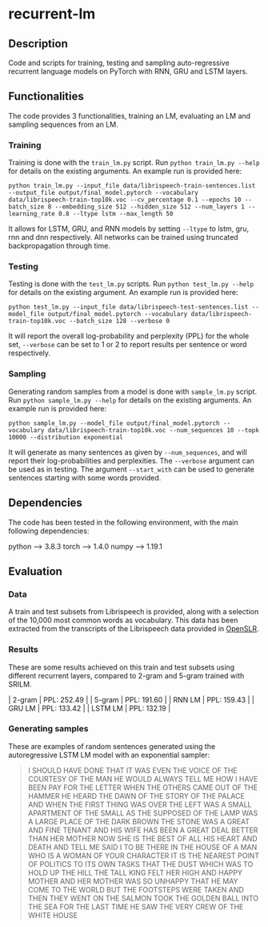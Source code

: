 # recurrent-lm
## Description
Code and scripts for training, testing and sampling auto-regressive recurrent language models on PyTorch with RNN, GRU and LSTM layers.

## Functionalities
The code provides 3 functionalities, training an LM, evaluating an LM and sampling sequences from an LM.

### Training
Training is done with the ``train_lm.py`` script. Run ``python train_lm.py --help`` for details on the existing arguments. An example run is provided here:

```
python train_lm.py --input_file data/librispeech-train-sentences.list --output_file output/final_model.pytorch --vocabulary data/librispeech-train-top10k.voc --cv_percentage 0.1 --epochs 10 --batch_size 8 --embedding_size 512 --hidden_size 512 --num_layers 1 --learning_rate 0.8 --ltype lstm --max_length 50
```

It allows for LSTM, GRU, and RNN models by setting ``--ltype`` to lstm, gru, rnn and dnn respectively. All networks can be trained using truncated backpropagation through time.

### Testing
Testing is done with the ``test_lm.py`` scripts. Run ``python test_lm.py --help`` for details on the existing argument. An example run is provided here:

```
python test_lm.py --input_file data/librispeech-test-sentences.list --model_file output/final_model.pytorch --vocabulary data/librispeech-train-top10k.voc --batch_size 128 --verbose 0
```

It will report the overall log-probability and perplexity (PPL) for the whole set, ``--verbose`` can be set to 1 or 2 to report results per sentence or word respectively.

### Sampling
Generating random samples from a model is done with ``sample_lm.py`` script. Run ``python sample_lm.py --help`` for details on the existing arguments. An example run is provided here:

```
python sample_lm.py --model_file output/final_model.pytorch --vocabulary data/librispeech-train-top10k.voc --num_sequences 10 --topk 10000 --distribution exponential
```

It will generate as many sentences as given by ``--num_sequences``, and will report their log-probabilities and perplexities. The ``--verbose`` argument can be used as in testing. The argument ``--start_with`` can be used to generate sentences starting with some words provided.

## Dependencies

The code has been tested in the following environment, with the main following dependencies:

python --> 3.8.3
torch --> 1.4.0
numpy --> 1.19.1

## Evaluation

### Data

A train and test subsets from Librispeech is provided, along with a selection of the 10,000 most common words as vocabulary. This data has been extracted from the transcripts of the Librispeech data provided in [OpenSLR](http://www.openslr.org/12/).

### Results

These are some results achieved on this train and test subsets using different recurrent layers, compared to 2-gram and 5-gram trained with SRILM.

| 2-gram  | PPL: 252.49 |
| 5-gram  | PPL: 191.60 |
| RNN LM  | PPL: 159.43 |
| GRU LM  | PPL: 133.42 |
| LSTM LM | PPL: 132.19 |

### Generating samples

These are examples of random sentences generated using the autoregressive LSTM LM model with an exponential sampler:

> I SHOULD HAVE DONE THAT IT WAS EVEN THE VOICE OF THE COURTESY OF THE MAN HE WOULD ALWAYS TELL ME HOW I HAVE BEEN PAY FOR THE LETTER
> WHEN THE OTHERS CAME OUT OF THE HAMMER HE HEARD THE DAWN OF THE STORY OF THE PALACE
> AND WHEN THE FIRST THING WAS OVER THE LEFT WAS A SMALL APARTMENT OF THE SMALL AS THE SUPPOSED OF THE LAMP WAS A LARGE PLACE OF THE DARK BROWN THE STONE WAS A GREAT AND FINE TENANT
> AND HIS WIFE HAS BEEN A GREAT DEAL BETTER THAN HER MOTHER NOW SHE IS THE BEST OF ALL HIS HEART AND DEATH
> AND TELL ME SAID I TO BE THERE IN THE HOUSE OF A MAN WHO IS A WOMAN OF YOUR CHARACTER
> IT IS THE NEAREST POINT OF POLITICS TO ITS OWN TASKS
> THAT THE DUST WHICH WAS TO HOLD UP THE HILL
> THE TALL KING FELT HER HIGH AND HAPPY MOTHER AND HER MOTHER WAS SO UNHAPPY THAT HE MAY COME TO THE WORLD
> BUT THE FOOTSTEPS WERE TAKEN AND THEN THEY WENT ON THE SALMON TOOK THE GOLDEN BALL INTO THE SEA
> FOR THE LAST TIME HE SAW THE VERY CREW OF THE WHITE HOUSE

